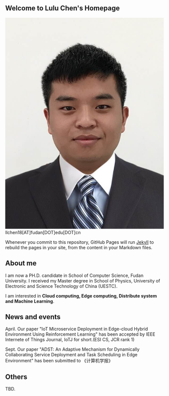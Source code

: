 ## Welcome to Lulu Chen's Homepage

![avatar](chenlulu.jpg) 
llchen18[AT]fudan[DOT]edu[DOT]cn

Whenever you commit to this repository, GitHub Pages will run [Jekyll](https://jekyllrb.com/) to rebuild the pages in your site, from the content in your Markdown files.

## About me

I am now a PH.D. candidate in School of Computer Science, Fudan University. I received my Master degree in School of Physics, University of Electronic and Science Technology of China (UESTC).

I am interested in **Cloud computing, Edge computing, Distribute system and Machine Learning**.


## News and events

April. Our paper "IoT Microservice Deployment in Edge-cloud Hybrid Environment Using Reinforcement Learning" has been accepted by IEEE Internete of Things Journal, IoTJ for short.(ESI CS, JCR rank 1)


Sept. Our paper "ADST: An Adaptive Mechanism for Dynamically Collaborating Service Deployment and Task Scheduling in Edge Environment" has been submitted to 《计算机学报》




## Others

TBD.
